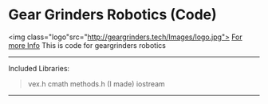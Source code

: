 # Gear Grinders Robotics (Code)
<img class="logo"src="http://geargrinders.tech/Images/logo.jpg">
[For more Info](http://geargrinders.tech)
This is code for geargrinders 
robotics



---

Included Libraries:
> vex.h
> cmath
> methods.h (I made)
> iostream

---
<style>

.logo{
  width: 100px;
  height: 100px;
}
</style>
